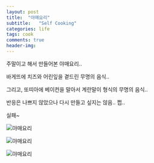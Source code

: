 ```yaml
---
layout: post
title:  "야매요리"
subtitle:   "Self Cooking"
categories: life
tags: cook
comments: true
header-img: 
---
```


주말이고 해서 만들어본 야매요리..

바게뜨에 치즈와 어린잎을 곁드린 무명의 음식..

그리고, 또띠아에 베이컨을 말아서 계란말이 형식의 무명의 음식..

반응은 나쁘지 않았으나 다시 만들고 싶지는 않음.. 쩝..

실패~

 ![야매요리](https://youngsungson.github.io/assets/img/life/20140427-life-cook1.jpeg)
 
 ![야매요리](https://youngsungson.github.io/assets/img/life/20140427-life-cook2.jpeg)
 
 ![야매요리](https://youngsungson.github.io/assets/img/life/20140427-life-cook3.jpeg)
 
